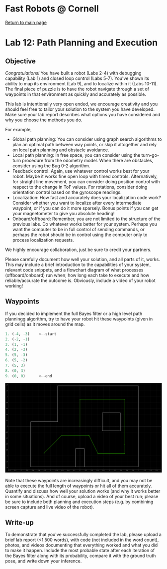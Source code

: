 # Fast Robots @ Cornell

[Return to main page](../index.md)

# Lab 12: Path Planning and Execution

## Objective
_Congratulations!_ You have built a robot (Labs 2-4) with debugging capability (Lab 1) and closed loop control (Labs 5-7). You've shown its ability to map its environment (Lab 9), and to localize within it (Labs 10-11). The final piece of puzzle is to have the robot navigate through a set of waypoints in that environment as quickly and accurately as possible. 

This lab is intentionally very open ended, we encourage creativity and you should feel free to tailor your solution to the system you have developed. Make sure your lab report describes what options you have considered and why you choose the methods you do.

For example, 
* Global path planning: You can consider using graph search algorithms to plan an optimal path between way points, or skip it altogether and rely on local path planning and obstacle avoidance. 
* Local path planning: In free space, you can consider using the turn-go-turn procedure from the odometry model. When there are obstacles, consider using the Bug 0-2 algorithm.  
* Feedback control: Again, use whatever control works best for your robot. Maybe it works fine open loop with timed controls. Alternatively, for straight line movement, you can consider doing position control with respect to the change in ToF values. For rotations, consider doing orientation control based on the gyroscope readings. 
* Localization: How fast and accurately does your localization code work? Consider whether you want to localize after every intermediate waypoint, or if you can do it more sparsely. Bonus points if you can get your magnetometer to give you absolute heading!
* Onboard/offboard: Remember, you are not limited to the structure of the previous labs. Do whatever works better for your system. Perhaps you want the computer to be in full control of sending commands, or perhaps the robot should be in control using the computer only to process localization requests. 

We highly encourage collaboration, just be sure to credit your partners.
 
Please carefully document how well your solution, and all parts of it, works. This may include a brief introduction to the capabilities of your system, relevant code snippets, and a flowchart diagram of what processes (offboard/onboard) run when; how long each take to execute and how reliable/accurate the outcome is. Obviously, include a video of your robot working!

## Waypoints

If you decided to implement the full Bayes filter or a high level path planningg algorithm, try to have your robot hit these waypoints (given in grid cells) as it moves around the map. 
```python
1. (-4, -3)    <--start
2. (-2, -1)
3. (1, -1)
4. (2, -3)
5. (5, -3)
6. (5, -2)
7. (5, 3)
8. (0, 3)
9. (0, 0)      <--end
```

<p align="center"><img src="../Figs/Trajectory.png" width="600"></p>

Note that these waypoints are increasingly difficult, and you may not be able to execute the full length of waypoints or hit all of them accurately. Quantify and discuss how well your solution works (and why it works better in some situations). And of course, upload a video of your best run; please be sure to include both planning and execution steps (e.g. by combining screen capture and live video of the robot).


## Write-up
To demonstrate that you've successfully completed the lab, please upload a brief lab report (<1.500 words), with code (not included in the word count), photos, and videos documenting that everything worked and what you did to make it happen. Include the most probable state after each iteration of the Bayes filter along with its probability, compare it with the ground truth pose, and write down your inference.
